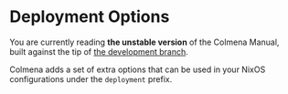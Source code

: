 # Deployment Options

You are currently reading **the unstable version** of the Colmena Manual, built against the tip of [the development branch](https://github.com/zhaofengli/colmena). <!-- REMOVE_FOR_RELEASE -->

Colmena adds a set of extra options that can be used in your NixOS configurations under the `deployment` prefix.

<!-- The following is injected by the build system -->
